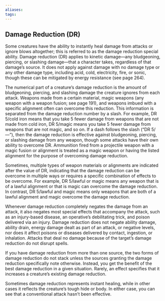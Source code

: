 ```yaml
---
aliases: 
tags: 
---
```


## Damage Reduction (DR)

Some creatures have the ability to instantly heal damage from attacks or ignore blows altogether; this is referred to as the damage reduction special ability. Damage reduction (DR) applies to kinetic damage—any bludgeoning, piercing, or slashing damage—that a character takes, regardless of that damage’s source. It does not apply against damage with no damage type or any other damage type, including acid, cold, electricity, fire, or sonic, though these can be mitigated by energy resistance (see page 264).

The numerical part of a creature’s damage reduction is the amount of bludgeoning, piercing, and slashing damage the creature ignores from each attack. Weapons made from a certain material, magic weapons (any weapon with a weapon fusion; see page 191), and weapons imbued with a specific alignment often can overcome this reduction. This information is separated from the damage reduction number by a slash. For example, DR 5/cold iron means that you take 5 fewer damage from weapons that are not made from cold iron, DR 5/magic means you take 5 fewer damage from weapons that are not magic, and so on. If a dash follows the slash (“DR 5/—”), then the damage reduction is effective against bludgeoning, piercing, or slashing damage from any weapon, though some attacks have their own ability to overcome DR. Ammunition fired from a projectile weapon with a magic fusion or alignment is treated as a magic weapon or having the listed alignment for the purpose of overcoming damage reduction.

Sometimes, multiple types of weapon materials or alignments are indicated after the value of DR, indicating that the damage reduction can be overcome in multiple ways or requires a specific combination of effects to be overcome. For example, DR 5/lawful or magic means any weapon that is of a lawful alignment or that is magic can overcome the damage reduction. In contrast, DR 5/lawful and magic means only weapons that are both of a lawful alignment and magic overcome the damage reduction.

Whenever damage reduction completely negates the damage from an attack, it also negates most special effects that accompany the attack, such as an injury-based disease, an operative’s debilitating trick, and poison delivered via an injury. Damage reduction does not negate ability damage, ability drain, energy damage dealt as part of an attack, or negative levels, nor does it affect poisons or diseases delivered by contact, ingestion, or inhalation. Attacks that deal no damage because of the target’s damage reduction do not disrupt spells.

If you have damage reduction from more than one source, the two forms of damage reduction do not stack unless the sources granting the damage reduction specifically note otherwise. Instead, you get the benefit of the best damage reduction in a given situation. Rarely, an effect specifies that it increases a creature’s existing damage reduction.

Sometimes damage reduction represents instant healing, while in other cases it reflects the creature’s tough hide or body. In either case, you can see that a conventional attack hasn’t been effective.